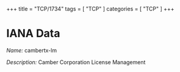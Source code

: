 +++
title = "TCP/1734"
tags = [ "TCP" ]
categories = [ "TCP" ]
+++

# IANA Data

_Name:_ cambertx-lm

_Description:_ Camber Corporation License Management

